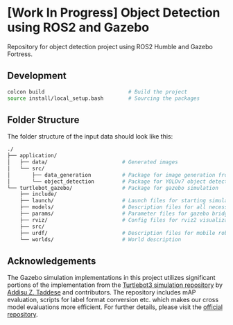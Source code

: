 # [Work In Progress] Object Detection using ROS2 and Gazebo

Repository for object detection project using ROS2 Humble and Gazebo Fortress.

## Development

``` bash
colcon build                           # Build the project
source install/local_setup.bash        # Sourcing the packages
```

## Folder Structure

The folder structure of the input data should look like this:

``` bash
./
├── application/          
│   ├── data/                        # Generated images 
│   └── src/
│       ├── data_generation          # Package for image generation from gazebo
│       └── object_detection         # Package for YOLOv7 object detector
└── turtlebot_gazebo/                # Package for gazebo simulation
    ├── include/ 
    ├── launch/                      # Launch files for starting simulation
    ├── models/                      # Description files for all necessary models
    ├── params/                      # Parameter files for gazebo bridge etc.
    ├── rviz/                        # Config files for rviz2 visualization
    ├── src/                         
    ├── urdf/                        # Description files for mobile robots
    └── worlds/                      # World description
```
## Acknowledgements

The Gazebo simulation implementations in this project utilizes significant portions of the implementation from the [Turtlebot3 simulation repository](https://github.com/azeey/turtlebot3_simulations/tree/new_gazebo) by [Addisu Z. Taddese](https://github.com/azeey) and contributors. 
The repository includes mAP evaluation, scripts for label format conversion etc. which makes our cross model evaluations more efficient. For further details, please visit the [official repository](https://github.com/azeey/turtlebot3_simulations/tree/new_gazebo).
